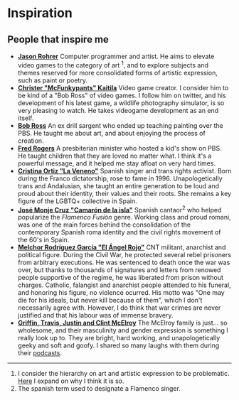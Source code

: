 # Inspiration

## People that inspire me

* **[Jason Rohrer](https://en.wikipedia.org/wiki/Jason_Rohrer)** Computer programmer and artist. He aims to elevate video games to the category of art <sup>1</sup>, and to explore subjects and themes reserved for more consolidated forms of artistic expression, such as paint or poetry.
* **[Christer "McFunkypants" Kaitila](http://christerkaitila.com/)** Video game creator. I consider him to be kind of a "Bob Ross" of video games. I follow him on twitter, and his development of his latest game, a wildlife photography simulator, is so very pleasing to watch. He takes videogame development as an end itself.
* **[Bob Ross](https://en.wikipedia.org/wiki/Bob_Ross)** An ex drill sargent who ended up teaching painting over the PBS. He taught me about art, and about enjoying the process of creation.
* **[Fred Rogers](https://en.wikipedia.org/wiki/Fred_Rogers)** A presbiterian minister who hosted a kid's show on PBS. He taught children that they are loved no matter what. I think it's a powerful message, and it helped me stay afloat on very hard times.
* **[Cristina Ortiz "La Veneno"](https://en.wikipedia.org/wiki/La_Veneno)** Spanish singer and trans rights activist. Born during the Franco dictatorship, rose to fame in 1996. Unapologetically trans and Andalusian, she taught an entire generation to be loud and proud about their identity, their values and their roots. She remains a key figure of the LGBTQ+ collective in Spain.
* **[José Monje Cruz "Camarón de la isla"](https://en.wikipedia.org/wiki/Camar%C3%B3n_de_la_Isla)** Spanish cantaor<sup>2</sup> who helped popularize the _Flamenco Fusión_ genre. Working class and proud romani, was one of the main forces behind the consolidation of the contemporary Spanish roma identity and the civil rights movement of the 60's in Spain.
* **[Melchor Rodríguez García "El Ángel Rojo"](https://en.wikipedia.org/wiki/Melchor_Rodr%C3%ADguez_Garc%C3%ADa)** CNT militant, anarchist and political figure. During the Civil War, he protected several rebel prisoners from arbitrary executions. He was sentenced to death once the war was over, but thanks to thousands of signatures and letters from renowed people supportive of the regime, he was liberated from prison without charges. Catholic, falangist and anarchist people attended to his funeral, and honoring his figure, no violence ocurred. His motto was "One may die for his ideals, but never kill because of them", which I don't necessarily agree with. However, I do think that war crimes are never justified and that his labour was of immense bravery.
* **[Griffin, Travis, Justin and Clint McElroy](https://www.themcelroy.family/)** The McElroy family is just... so wholesome, and their masculinity and gender expression is something I really look up to. They are bright, hard working, and unapologetically geeky and soft and goofy. I shared so many laughs with them during their [podcasts](podcasts.md).

---

1. I consider the hierarchy on art and artistic expression to be problematic. [Here](art.md) I expand on why I think it is so.
2. The spanish term used to designate a Flamenco singer.
